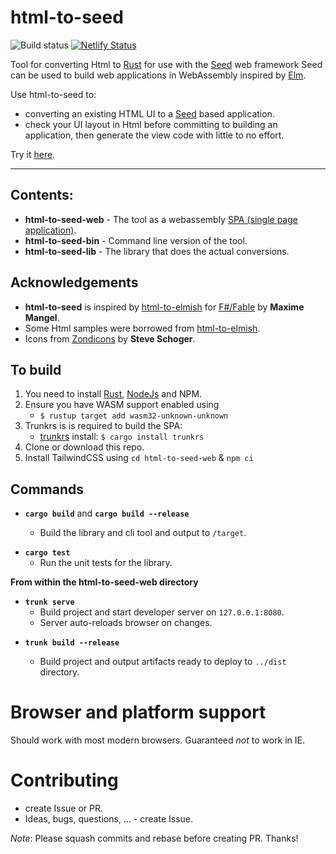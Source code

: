 # html-to-seed
![Build status](https://github.com/phillipbaird/html-to-seed/actions/workflows/build.yml/badge.svg) [![Netlify Status](https://api.netlify.com/api/v1/badges/2c65e870-70db-4ce9-a562-614589831a75/deploy-status)](https://app.netlify.com/sites/html-to-seed/deploys)

Tool for converting Html to [Rust](https://www.rust-lang.org/) for use with the [Seed](https://seed-rs.org/) web framework
Seed can be used to build web applications in WebAssembly inspired by [Elm](https://elm-lang.org/).

Use html-to-seed to:
- converting an existing HTML UI to a [Seed](https://seed-rs.org/) based application.
- check your UI layout in Html before committing to building an application, then generate the view code with little to no effort.

Try it [here](https://html-to-seed.netlify.app).

---

## Contents:

- **html-to-seed-web** - The tool as a webassembly [SPA (single page application)](https://en.wikipedia.org/wiki/Single-page_application).
- **html-to-seed-bin** - Command line version of the tool.
- **html-to-seed-lib** - The library that does the actual conversions.

## Acknowledgements

- **html-to-seed** is inspired by [html-to-elmish](https://mangelmaxime.github.io/html-to-elmish/) for [F#/Fable](https://fable.io/) by **Maxime Mangel**.
- Some Html samples were borrowed from [html-to-elmish](https://mangelmaxime.github.io/html-to-elmish/).
- Icons from [Zondicons](http://www.zondicons.com/) by **Steve Schoger**.

## To build

1. You need to install [Rust](https://rust-lang.org/tools/install), [NodeJs](https://nodejs.org/en/download/) and NPM.
2. Ensure you have WASM support enabled using
   - `$ rustup target add wasm32-unknown-unknown`
4. Trunkrs is is required to build the SPA:
   - [trunkrs](https://trunkrs.dev/) install: `$ cargo install trunkrs`
5. Clone or download this repo.
6. Install TailwindCSS using `cd html-to-seed-web` & `npm ci`

## Commands

- **`cargo build`** and **`cargo build --release`**

  - Build the library and cli tool and output to `/target`.

* **`cargo test`**
  - Run the unit tests for the library.

__From within the html-to-seed-web directory__

- **`trunk serve`**
  - Build project and start developer server on `127.0.0.1:8080`.
  - Server auto-reloads browser on changes.

* **`trunk build --release`**

  - Build project and output artifacts ready to deploy to `../dist` directory.


# Browser and platform support

Should work with most modern browsers.
Guaranteed _not_ to work in IE.


# Contributing

- create Issue or PR.
- Ideas, bugs, questions, ... - create Issue.

_Note_: Please squash commits and rebase before creating PR. Thanks!

